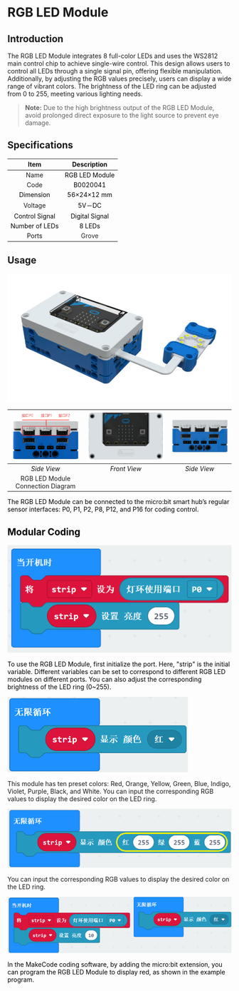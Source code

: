 # RGB LED Module
## Introduction  
<font style="background-color:rgb(253, 253, 254);">The RGB LED Module integrates 8 full-color LEDs and uses the WS2812 main control chip to achieve single-wire control. This design allows users to control all LEDs through a single signal pin, offering flexible manipulation. Additionally, by adjusting the RGB values precisely, users can display a wide range of vibrant colors. The brightness of the LED ring can be adjusted from 0 to 255, meeting various lighting needs.  </font>

> <font style="background-color:rgb(253, 253, 254);"></font>**Note:**<font style="background-color:rgb(253, 253, 254);"> Due to the high brightness output of the RGB LED Module, avoid prolonged direct exposure to the light source to prevent eye damage.  </font>
>

## Specifications  
| Item | <font style="color:rgb(0,0,0);"></font>**<font style="color:rgb(13, 13, 13);">Description</font>** |
| :---: | :---: |
|  Name   | <font style="color:rgb(0,0,0);"> RGB LED Module  </font> |
| Code | <font style="color:rgb(0,0,0);">B0020041</font> |
| <font style="color:rgb(0,0,0);">Dimension</font> | <font style="color:rgb(0,0,0);">56×24×12 mm</font> |
| Voltage | <font style="color:rgb(0,0,0);">5V－DC</font> |
| <font style="color:rgb(0,0,0);">Control Signal  </font> | <font style="color:rgb(0,0,0);">Digital Signal  </font> |
| <font style="color:rgb(0,0,0);"> Number of LEDs  </font> | <font style="color:rgb(0,0,0);">8  LEDs  </font> |
| <font style="color:rgb(13, 13, 13);">Ports</font> | <font style="color:rgba(0, 0, 0, 0.85);">Grove</font> |


## Usage  
![](img/RGB01.png)

| ![](img/RGB02.png) | ![](img/RGB03.png) | ![](img/RGB04.png) |
| :---: | :---: | :---: |
| _<font style="color:rgb(13, 13, 13);">Side View</font>_ | _<font style="color:rgb(13, 13, 13);">Front View</font>_ | _<font style="color:rgb(13, 13, 13);">Side View</font>_ |
|  RGB LED Module Connection Diagram   | | |


<font style="color:rgb(0,0,0);">The RGB LED Module can be connected to the micro:bit smart hub’s regular sensor interfaces: P0, P1, P2, P8, P12, and P16 for coding control.  </font>

## <font style="color:rgb(0,0,0);">Modular Coding  </font>
![](img/RGB05.png)

<font style="color:rgb(0,0,0);">To use the RGB LED Module, first initialize the port. Here, "strip" is the initial variable. Different variables can be set to correspond to different RGB LED modules on different ports. You can also adjust the corresponding brightness of the LED ring (0~255).  </font>

![](img/RGB06.png)

This module has ten preset colors: Red, Orange, Yellow, Green, Blue, Indigo, Violet, Purple, Black, and White. You can input the corresponding RGB values to display the desired color on the LED ring.  

![](img/RGB07.png)

You can input the corresponding RGB values to display the desired color on the LED ring.  

![](img/RGB08.png)

<font style="color:rgb(0,0,0);">In the MakeCode coding software, by adding the micro:bit extension, you can program the RGB LED Module to display red, as shown in the example program.  </font>

